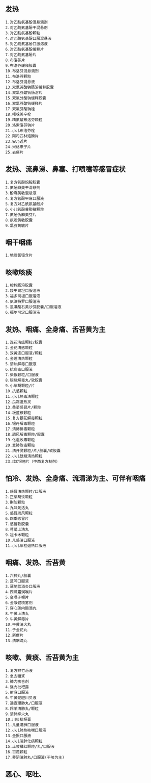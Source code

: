 ## 发热
```
1.对乙酰氨基酚混悬滴剂
2.对乙酰氨基酚干混悬剂
3.对乙酰氨基酚颗粒
4.对乙酰氨基酚口服混悬液
5.对乙酰氨基酚口服溶液
6.对乙酰氨基酚缓释片
7.对乙酰氨基酚片
8.布洛芬片
9.布洛芬缓释胶囊
10.布洛芬混悬滴剂
11.布洛芬颗粒
12.布洛芬混悬液
13.双氯芬酸钠肠溶缓释胶囊
14.双氯芬酸钠肠溶片
15.双氯分酸钠缓释胶囊
16.双氯芬酸钠缓释片
17.双氯芬酸钠栓
18.吲哚美辛栓
19.精氨酸布洛芬颗粒
20.洛索洛芬钠片
21.小儿布洛芬栓
22.阿司匹林泡腾片
23.安乃近片
24.米格来宁片
25.去痛片
```
## 发热、流鼻涕、鼻塞、打喷嚏等感冒症状
```
1.复方氨酚烷胺胶囊
2.氨酚麻美干混悬剂
3.酚麻美敏混悬液
4.复方氨酚甲麻口服液
5.复方对乙酰氨基酚片
6.小儿氨酚黄那敏颗粒
7.氨酚伪麻美芬片
8.氨咖黄敏胶囊
9.氯芬黄敏片
```
## 咽干咽痛
```
1.地喹氯铵含片
```
## 咳嗽咳痰
```
1.桉柠肠溶胶囊
2.羧甲司坦口服溶液
3.福多司坦口服溶液
4.氨溴特罗口服溶液
5.氢漠酸右美沙芬胶囊/口服溶液
6.福尔可定口服溶液
```
## 发热、咽痛、全身痛、舌苔黄为主
```
1.连花清瘟颗粒/胶囊
2.金花清感颗粒
3.双黄连口服液/颗粒
4.金莲清热颗粒
5.清热解毒口服液
6.抗病毒口服液
7.柴银颗粒/口服液
8.银翘解毒丸/软胶囊
9.小柴胡颗粒/片
10.抗感颗粒
11.小儿热毒清颗粒
12.瓜霜退热灵
13.桑菊感冒片/颗粒
14.板蓝根颗粒
15.复方银花解毒颗粒
16.银丹解毒颗粒
17.清肺排毒颗粒
18.疏风解毒颗粒/胶囊
19.化湿败毒颗粒
20.宣肺败毒颗粒
21.清开灵颗粒/片/胶囊/软胶囊
22.小儿鼓翘清热颗粒
23.维C银翘片（中西复方制剂）
```
## 怕冷、发热、全身痛、流清涕为主、可伴有咽痛
```
1.感冒清热颗粒/口服液
2.正柴胡饮颗粒
3.荆防颗粒
4.九味羌活丸
5.感冒疏风颗粒
6.四季感冒片
7.感冒软胶囊
8.芎菊上清丸
9.祖卡木颗粒
10.儿感清口服液
11.小儿柴桂退热口服液
```
## 咽痛、发热、舌苔黄
```
1.六神丸/胶囊
2.蓝芩口服液
3.蒲地蓝消炎口服液
4.西瓜霜润喉片
5.金嗓子喉片
6.金喉健喷雾剂
7.穿心莲内酯滴丸
8.牛黄上清丸
9.牛黄解毒片
10.牛黄清火丸
11.子金花丸
12.新癀片
13.清咽滴丸
```
## 咳嗽、黄痰、舌苔黄为主
```
1.复方鲜竹沥液
2.急支糖浆
3.肺力咳合剂
4.强力枇杷露
5.射麻口服液
6.牛黄蛇胆川贝液
7.通宣理肺丸/口服液
8.羚羊清肺丸/颗粒
9.清肺抑火丸
10.川贝枇杷膏
11.儿童清肺口服液
12.小儿肺热咳喘口服液
13.金振口服液
14.小儿清肺化痰颗粒
15.止咳橘红颗粒/丸/口服液
16.百蕊颗粒
17.养阴清肺丸/口服液(干咳为主)
```
## 恶心、呕吐、
<!--stackedit_data:
eyJoaXN0b3J5IjpbLTE4NTQwNDMyNzcsMTA4MTg3NDEyNl19
-->